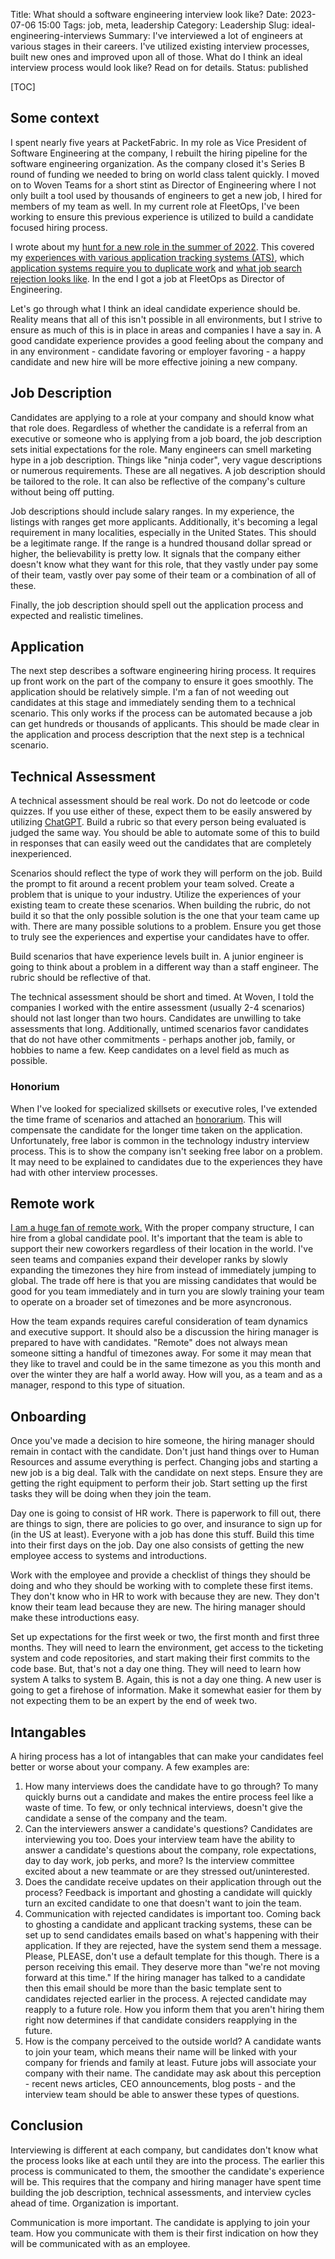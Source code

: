 Title: What should a software engineering interview look like?
Date: 2023-07-06 15:00
Tags: job, meta, leadership
Category: Leadership
Slug: ideal-engineering-interviews
Summary: I've interviewed a lot of engineers at various stages in their careers. I've utilized existing interview processes, built new ones and improved upon all of those. What do I think an ideal interview process would look like? Read on for details. 
Status: published

[TOC]

## Some context

I spent nearly five years at PacketFabric. In my role as Vice President of Software Engineering at the company, I rebuilt the hiring pipeline for
the software engineering organization. As the company closed it's Series B round of funding we needed to bring on world class talent quickly.  I moved
on to Woven Teams for a short stint as Director of Engineering where I not only built a tool used by thousands of engineers to get a new job, I hired
for members of my team as well. In my current role at FleetOps, I've been working to ensure this previous experience is utilized to build a 
candidate focused hiring process.

I wrote about my [hunt for a new role in the summer of 2022][1]. This covered my [experiences with various application tracking systems (ATS)][2], 
which [application systems require you to duplicate work][3] and [what job search rejection looks like][4]. In the end I got a job at FleetOps as 
Director of Engineering.

Let's go through what I think an ideal candidate experience should be. Reality means that all of this isn't possible in all environments, but I strive
to ensure as much of this is in place in areas and companies I have a say in. A good candidate experience provides a good feeling about the company
and in any environment - candidate favoring or employer favoring - a happy candidate and new hire will be more effective joining a new company.


## Job Description

Candidates are applying to a role at your company and should know what that role does. Regardless of whether the candidate is a referral from an 
executive or someone who is applying from a job board, the job description sets initial expectations for the role. Many engineers can smell 
marketing hype in a job description. Things like "ninja coder", very vague descriptions or numerous requirements. These are all negatives. A job 
description should be tailored to the role. It can also be reflective of the company's culture without being off putting. 

Job descriptions should include salary ranges. In my experience, the listings with ranges get more applicants. Additionally, it's becoming a legal
requirement in many localities, especially in the United States. This should be a legitimate range. If the range is a hundred thousand dollar spread 
or higher, the believability is pretty low. It signals that the company either doesn't know what they want for this role, that they vastly under pay 
some of their team, vastly over pay some of their team or a combination of all of these. 

Finally, the job description should spell out the application process and expected and realistic timelines. 

## Application

The next step describes a software engineering hiring process. It requires up front work on the part of the company to ensure it goes smoothly. 
The application should be relatively simple. I'm a fan of not weeding out candidates at this stage and immediately sending them to a technical scenario. 
This only works if the process can be automated because a job can get hundreds or thousands of applicants. This should be made clear in the application
and process description that the next step is a technical scenario.

## Technical Assessment

A technical assessment should be real work. Do not do leetcode or code quizzes. If you use either of these, expect them to be easily answered by 
utilizing [ChatGPT][5]. Build a rubric so that every person being evaluated is judged the same way. You should be able to automate some of this
to build in responses that can easily weed out the candidates that are completely inexperienced. 

Scenarios should reflect the type of work they will perform on the job. Build the prompt to fit around a recent problem your team solved. Create a 
problem that is unique to your industry. Utilize the experiences of your existing team to create these scenarios. When building the rubric, do not 
build it so that the only possible solution is the one that your team came up with. There are many possible solutions to a problem. Ensure you get those
to truly see the experiences and expertise your candidates have to offer. 

Build scenarios that have experience levels built in. A junior engineer is going to think about a problem in a different way than a staff engineer. 
The rubric should be reflective of that. 

The technical assessment should be short and timed. At Woven, I told the companies I worked with the entire assessment (usually 2-4 scenarios) should not
last longer than two hours. Candidates are unwilling to take assessments that long. Additionally, untimed scenarios favor candidates that do not have 
other commitments - perhaps another job, family, or hobbies to name a few. Keep candidates on a level field as much as possible.

### Honorium

When I've looked for specialized skillsets or executive roles, I've extended the time frame of scenarios and attached an [honorarium][6]. This will
compensate the candidate for the longer time taken on the application. Unfortunately, free labor is common in the technology industry interview process.
This is to show the company isn't seeking free labor on a problem. It may need to be explained to candidates due to the experiences they have had with
other interview processes.

## Remote work

[I am a huge fan of remote work.][7] With the proper company structure, I can hire from a global candidate pool. It's important that the team is 
able to support their new coworkers regardless of their location in the world. I've seen teams and companies expand their developer ranks by slowly 
expanding the timezones they hire from instead of immediately jumping to global. The trade off here is that you are missing candidates that would be 
good for you team immediately and in turn you are slowly training your team to operate on a broader set of timezones and be more asyncronous. 

How the team expands requires careful consideration of team dynamics and executive support. It should also be a discussion the hiring manager is 
prepared to have with candidates. "Remote" does not always mean someone sitting a handful of timezones away. For some it may mean that they like to 
travel and could be in the same timezone as you this month and over the winter they are half a world away. How will you, as a team and as a manager,
respond to this type of situation.

## Onboarding

Once you've made a decision to hire someone, the hiring manager should remain in contact with the candidate. Don't just hand things over to Human 
Resources and assume everything is perfect. Changing jobs and starting a new job is a big deal. Talk with the candidate on next steps. Ensure they are
getting the right equipment to perform their job. Start setting up the first tasks they will be doing when they join the team.

Day one is going to consist of HR work. There is paperwork to fill out, there are things to sign, there are policies to go over, and insurance to sign 
up for (in the US at least). Everyone with a job has done this stuff. Build this time into their first days on the job. Day one also consists of getting
the new employee access to systems and introductions. 

Work with the employee and provide a checklist of things they should be doing and who they should be working with to complete these first items. They 
don't know who in HR to work with because they are new. They don't know their team lead because they are new. The hiring manager should make these 
introductions easy.

Set up expectations for the first week or two, the first month and first three months. They will need to learn the environment, get access to the 
ticketing system and code repositories, and start making their first commits to the code base. But, that's not a day one thing. They will need to 
learn how system A talks to system B. Again, this is not a day one thing. A new user is going to get a firehose of information. Make it somewhat easier
for them by not expecting them to be an expert by the end of week two.

## Intangables

A hiring process has a lot of intangables that can make your candidates feel better or worse about your company. A few examples are:

 1. How many interviews does the candidate have to go through? To many quickly burns out a candidate and makes the entire process feel like a waste of time. To few, or only technical interviews, doesn't give the candidate a sense of the company and the team.
 2. Can the interviewers answer a candidate's questions? Candidates are interviewing you too. Does your interview team have the ability to answer a candidate's questions about the company, role expectations, day to day work, job perks, and more? Is the interview committee excited about a new teammate or are they stressed out/uninterested.
 3. Does the candidate receive updates on their application through out the process? Feedback is important and ghosting a candidate will quickly turn an excited candidate to one that doesn't want to join the team. 
 4. Communication with rejected candidates is important too. Coming back to ghosting a candidate and applicant tracking systems, these can be set up to send candidates emails based on what's happening with their application. If they are rejected, have the system send them a message. Please, PLEASE, don't use a default template for this though. There is a person receiving this email. They deserve more than "we're not moving forward at this time." If the hiring manager has talked to a candidate then this email should be more than the basic template sent to candidates rejected earlier in the process. A rejected candidate may reapply to a future role. How you inform them that you aren't hiring them right now determines if that candidate considers reapplying in the future.
 5. How is the company perceived to the outside world? A candidate wants to join your team, which means their name will be linked with your company for friends and family at least. Future jobs will associate your company with their name. The candidate may ask about this perception - recent news articles, CEO announcements, blog posts - and the interview team should be able to answer these types of questions.

## Conclusion

Interviewing is different at each company, but candidates don't know what the process looks like at each until they are into the process. The earlier
this process is communicated to them, the smoother the candidate's experience will be. This requires that the company and hiring manager have spent time
building the job description, technical assessments, and interview cycles ahead of time. Organization is important.

Communication is more important. The candidate is applying to join your team. How you communicate with them is their first indication on how they will
be communicated with as an employee. 


 [1]: {filename}2022_08_18_looking_for_new_role.md
 [2]: {filename}2022_09_06_job_source_ats.md
 [3]: {filename}2022_09_13_reenter_your_resume.md
 [4]: {filename}2022_10_24_job_search_rejections.md
 [5]: {filename}2022_12_15_get_rid_leetcode_interviews.md
 [6]: https://en.wikipedia.org/wiki/Honorarium
 [7]: {filename}2023_05_23_future_of_remote_work.md